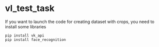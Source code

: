 # vl_test_task

If you want to launch the code for creating dataset with crops, you need to install some libraries
```
pip install vk_api
pip install face_recognition
```
